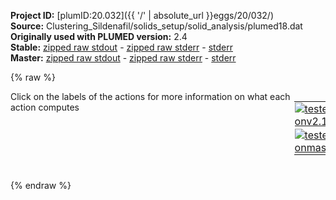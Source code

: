 **Project ID:** [plumID:20.032]({{ '/' | absolute_url }}eggs/20/032/)  
**Source:** Clustering_Sildenafil/solids_setup/solid_analysis/plumed18.dat  
**Originally used with PLUMED version:** 2.4  
**Stable:** [zipped raw stdout](plumed18.dat.plumed.stdout.txt.zip) - [zipped raw stderr](plumed18.dat.plumed.stderr.txt.zip) - [stderr](plumed18.dat.plumed.stderr)  
**Master:** [zipped raw stdout](plumed18.dat.plumed_master.stdout.txt.zip) - [zipped raw stderr](plumed18.dat.plumed_master.stderr.txt.zip) - [stderr](plumed18.dat.plumed_master.stderr)  

{% raw %}
<div style="width: 100%; float:left">
<div style="width: 90%; float:left" id="value_details_data/Clustering_Sildenafil/solids_setup/solid_analysis/plumed18.dat"> Click on the labels of the actions for more information on what each action computes </div>
<div style="width: 10%; float:left"><table><tr><td style="padding:1px"><a href="plumed18.dat.plumed.stderr"><img src="https://img.shields.io/badge/v2.10-passing-green.svg" alt="tested onv2.10" /></a></td></tr><tr><td style="padding:1px"><a href="plumed18.dat.plumed_master.stderr"><img src="https://img.shields.io/badge/master-passing-green.svg" alt="tested onmaster" /></a></td></tr></table></div></div>
<pre style="width=97%;">
<b name="data/Clustering_Sildenafil/solids_setup/solid_analysis/plumed18.dattA" onclick='showPath("data/Clustering_Sildenafil/solids_setup/solid_analysis/plumed18.dat","data/Clustering_Sildenafil/solids_setup/solid_analysis/plumed18.dattA","data/Clustering_Sildenafil/solids_setup/solid_analysis/plumed18.dattA","black")'>tA</b><span style="display:none;" id="data/Clustering_Sildenafil/solids_setup/solid_analysis/plumed18.dattA">The TORSION action with label <b>tA</b> calculates the following quantities:<table  align="center" frame="void" width="95%" cellpadding="5%"><tr><td width="5%"><b> Quantity </b>  </td><td width="5%"><b> Type </b>  </td><td><b> Description </b> </td></tr><tr><td width="5%">tA</td><td width="5%"><font color="black">scalar</font></td><td>the TORSION involving these atoms</td></tr></table></span>: <span class="plumedtooltip" style="color:green">TORSION<span class="right">Calculate a torsional angle. <a href="https://www.plumed.org/doc-master/user-doc/html/_t_o_r_s_i_o_n.html" style="color:green">More details</a><i></i></span></span> <span class="plumedtooltip">VECTOR1<span class="right">two atoms that define a vector<i></i></span></span>=1141,1135 <span class="plumedtooltip">AXIS<span class="right">two atoms that define an axis<i></i></span></span>=1135,1156 <span class="plumedtooltip">VECTOR2<span class="right">two atoms that define a vector<i></i></span></span>=1156,1162
<b name="data/Clustering_Sildenafil/solids_setup/solid_analysis/plumed18.dattB" onclick='showPath("data/Clustering_Sildenafil/solids_setup/solid_analysis/plumed18.dat","data/Clustering_Sildenafil/solids_setup/solid_analysis/plumed18.dattB","data/Clustering_Sildenafil/solids_setup/solid_analysis/plumed18.dattB","black")'>tB</b><span style="display:none;" id="data/Clustering_Sildenafil/solids_setup/solid_analysis/plumed18.dattB">The TORSION action with label <b>tB</b> calculates the following quantities:<table  align="center" frame="void" width="95%" cellpadding="5%"><tr><td width="5%"><b> Quantity </b>  </td><td width="5%"><b> Type </b>  </td><td><b> Description </b> </td></tr><tr><td width="5%">tB</td><td width="5%"><font color="black">scalar</font></td><td>the TORSION involving these atoms</td></tr></table></span>: <span class="plumedtooltip" style="color:green">TORSION<span class="right">Calculate a torsional angle. <a href="https://www.plumed.org/doc-master/user-doc/html/_t_o_r_s_i_o_n.html" style="color:green">More details</a><i></i></span></span> <span class="plumedtooltip">VECTOR1<span class="right">two atoms that define a vector<i></i></span></span>=1154,1143 <span class="plumedtooltip">AXIS<span class="right">two atoms that define an axis<i></i></span></span>=1143,1136 <span class="plumedtooltip">VECTOR2<span class="right">two atoms that define a vector<i></i></span></span>=1136,1164
<b name="data/Clustering_Sildenafil/solids_setup/solid_analysis/plumed18.dattC" onclick='showPath("data/Clustering_Sildenafil/solids_setup/solid_analysis/plumed18.dat","data/Clustering_Sildenafil/solids_setup/solid_analysis/plumed18.dattC","data/Clustering_Sildenafil/solids_setup/solid_analysis/plumed18.dattC","black")'>tC</b><span style="display:none;" id="data/Clustering_Sildenafil/solids_setup/solid_analysis/plumed18.dattC">The TORSION action with label <b>tC</b> calculates the following quantities:<table  align="center" frame="void" width="95%" cellpadding="5%"><tr><td width="5%"><b> Quantity </b>  </td><td width="5%"><b> Type </b>  </td><td><b> Description </b> </td></tr><tr><td width="5%">tC</td><td width="5%"><font color="black">scalar</font></td><td>the TORSION involving these atoms</td></tr></table></span>: <span class="plumedtooltip" style="color:green">TORSION<span class="right">Calculate a torsional angle. <a href="https://www.plumed.org/doc-master/user-doc/html/_t_o_r_s_i_o_n.html" style="color:green">More details</a><i></i></span></span> <span class="plumedtooltip">VECTOR1<span class="right">two atoms that define a vector<i></i></span></span>=1143,1136 <span class="plumedtooltip">AXIS<span class="right">two atoms that define an axis<i></i></span></span>=1136,1164 <span class="plumedtooltip">VECTOR2<span class="right">two atoms that define a vector<i></i></span></span>=1164,1176
<b name="data/Clustering_Sildenafil/solids_setup/solid_analysis/plumed18.dattD" onclick='showPath("data/Clustering_Sildenafil/solids_setup/solid_analysis/plumed18.dat","data/Clustering_Sildenafil/solids_setup/solid_analysis/plumed18.dattD","data/Clustering_Sildenafil/solids_setup/solid_analysis/plumed18.dattD","black")'>tD</b><span style="display:none;" id="data/Clustering_Sildenafil/solids_setup/solid_analysis/plumed18.dattD">The TORSION action with label <b>tD</b> calculates the following quantities:<table  align="center" frame="void" width="95%" cellpadding="5%"><tr><td width="5%"><b> Quantity </b>  </td><td width="5%"><b> Type </b>  </td><td><b> Description </b> </td></tr><tr><td width="5%">tD</td><td width="5%"><font color="black">scalar</font></td><td>the TORSION involving these atoms</td></tr></table></span>: <span class="plumedtooltip" style="color:green">TORSION<span class="right">Calculate a torsional angle. <a href="https://www.plumed.org/doc-master/user-doc/html/_t_o_r_s_i_o_n.html" style="color:green">More details</a><i></i></span></span> <span class="plumedtooltip">VECTOR1<span class="right">two atoms that define a vector<i></i></span></span>=1143,1152 <span class="plumedtooltip">AXIS<span class="right">two atoms that define an axis<i></i></span></span>=1152,1146 <span class="plumedtooltip">VECTOR2<span class="right">two atoms that define a vector<i></i></span></span>=1146,1139
<b name="data/Clustering_Sildenafil/solids_setup/solid_analysis/plumed18.dattE" onclick='showPath("data/Clustering_Sildenafil/solids_setup/solid_analysis/plumed18.dat","data/Clustering_Sildenafil/solids_setup/solid_analysis/plumed18.dattE","data/Clustering_Sildenafil/solids_setup/solid_analysis/plumed18.dattE","black")'>tE</b><span style="display:none;" id="data/Clustering_Sildenafil/solids_setup/solid_analysis/plumed18.dattE">The TORSION action with label <b>tE</b> calculates the following quantities:<table  align="center" frame="void" width="95%" cellpadding="5%"><tr><td width="5%"><b> Quantity </b>  </td><td width="5%"><b> Type </b>  </td><td><b> Description </b> </td></tr><tr><td width="5%">tE</td><td width="5%"><font color="black">scalar</font></td><td>the TORSION involving these atoms</td></tr></table></span>: <span class="plumedtooltip" style="color:green">TORSION<span class="right">Calculate a torsional angle. <a href="https://www.plumed.org/doc-master/user-doc/html/_t_o_r_s_i_o_n.html" style="color:green">More details</a><i></i></span></span> <span class="plumedtooltip">VECTOR1<span class="right">two atoms that define a vector<i></i></span></span>=1145,1149 <span class="plumedtooltip">AXIS<span class="right">two atoms that define an axis<i></i></span></span>=1149,1180 <span class="plumedtooltip">VECTOR2<span class="right">two atoms that define a vector<i></i></span></span>=1180,1195
<b name="data/Clustering_Sildenafil/solids_setup/solid_analysis/plumed18.dattF" onclick='showPath("data/Clustering_Sildenafil/solids_setup/solid_analysis/plumed18.dat","data/Clustering_Sildenafil/solids_setup/solid_analysis/plumed18.dattF","data/Clustering_Sildenafil/solids_setup/solid_analysis/plumed18.dattF","black")'>tF</b><span style="display:none;" id="data/Clustering_Sildenafil/solids_setup/solid_analysis/plumed18.dattF">The TORSION action with label <b>tF</b> calculates the following quantities:<table  align="center" frame="void" width="95%" cellpadding="5%"><tr><td width="5%"><b> Quantity </b>  </td><td width="5%"><b> Type </b>  </td><td><b> Description </b> </td></tr><tr><td width="5%">tF</td><td width="5%"><font color="black">scalar</font></td><td>the TORSION involving these atoms</td></tr></table></span>: <span class="plumedtooltip" style="color:green">TORSION<span class="right">Calculate a torsional angle. <a href="https://www.plumed.org/doc-master/user-doc/html/_t_o_r_s_i_o_n.html" style="color:green">More details</a><i></i></span></span> <span class="plumedtooltip">VECTOR1<span class="right">two atoms that define a vector<i></i></span></span>=1149,1180 <span class="plumedtooltip">AXIS<span class="right">two atoms that define an axis<i></i></span></span>=1180,1195 <span class="plumedtooltip">VECTOR2<span class="right">two atoms that define a vector<i></i></span></span>=1195,1191
<span class="plumedtooltip" style="color:green">PRINT<span class="right">Print quantities to a file. <a href="https://www.plumed.org/doc-master/user-doc/html/_p_r_i_n_t.html" style="color:green">More details</a><i></i></span></span> <span class="plumedtooltip">ARG<span class="right">the labels of the values that you would like to print to the file<i></i></span></span>=<b name="data/Clustering_Sildenafil/solids_setup/solid_analysis/plumed18.dattA">tA</b>,<b name="data/Clustering_Sildenafil/solids_setup/solid_analysis/plumed18.dattB">tB</b>,<b name="data/Clustering_Sildenafil/solids_setup/solid_analysis/plumed18.dattC">tC</b>,<b name="data/Clustering_Sildenafil/solids_setup/solid_analysis/plumed18.dattD">tD</b>,<b name="data/Clustering_Sildenafil/solids_setup/solid_analysis/plumed18.dattE">tE</b>,<b name="data/Clustering_Sildenafil/solids_setup/solid_analysis/plumed18.dattF">tF</b> <span class="plumedtooltip">FILE<span class="right">the name of the file on which to output these quantities<i></i></span></span>=cluster_data_18
<span style="display:none;" id="data/Clustering_Sildenafil/solids_setup/solid_analysis/plumed18.dat">The PRINT action with label <b></b> calculates something</span><span class="plumedtooltip" style="color:green">ENDPLUMED<span class="right">Terminate plumed input. <a href="https://www.plumed.org/doc-master/user-doc/html/_e_n_d_p_l_u_m_e_d.html" style="color:green">More details</a><i></i></span></span><span style="color:blue" class="comment">
</span></pre>
{% endraw %}
